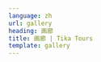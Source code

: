 ```yaml
---
language: zh
url: gallery
heading: 画廊
title: 画廊 | Tika Tours
template: gallery
---
```

<div class="row content-row"><!-- 907 (0)-->

</div>
